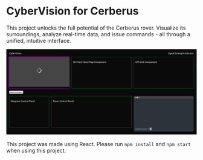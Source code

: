 # CyberVision for Cerberus

This project unlocks the full potential of the Cerberus rover. Visualize its surroundings, analyze real-time data, and issue commands - all through a unified, intuitive interface.

![Snapshot 04-07-24 ](snapshot.png)

This project was made using React. Please run `npm install` and `npm start` when using this project.